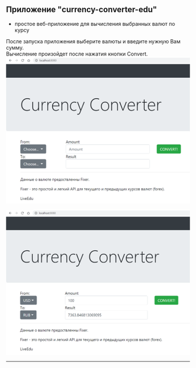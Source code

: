 ## Приложение __"currency-converter-edu"__
- простое веб-приложение для вычисления выбранных валют по курсу

После запуска приложения выберите валюты и введите нужную Вам сумму.<br>
Вычисление произойдет после нажатия кнопки Convert.
![hall](https://github.com/alexander-pimenov/currency-converter-edu/blob/master/images/currency%20converter%20web%2001.png)

![hall](https://github.com/alexander-pimenov/currency-converter-edu/blob/master/images/currency%20converter%20web%2002.png)

---------
